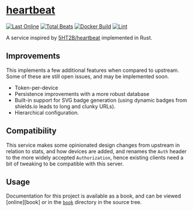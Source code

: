 # [heartbeat](https://hb.5ht2.me)

<!-- badges -->
[![Last Online](https://hb.5ht2.me/badge/last-seen?bypass-cache)](https://hb.5ht2.me)
[![Total Beats](https://hb.5ht2.me/badge/total-beats?bypass-cache)](https://hb.5ht2.me)
[![Docker Build](https://img.shields.io/github/actions/workflow/status/lmaotrigine/heartbeat/docker.yml?branch=main&logo=docker&logoColor=white)](https://github.com/lmaotrigine/heartbeat/actions/workflows/docker.yml)
[![Lint](https://img.shields.io/github/actions/workflow/status/lmaotrigine/heartbeat/lint.yml?branch=main&label=lint&logo=github&logoColor=white)](https://github.com/lmaotrigine/heartbeat/actions/workflows/lint.yml)
<!-- end badges -->

A service inspired by [5HT2B/heartbeat](https://github.com/5ht2b/heartbeat) implemented in Rust.

## Improvements

This implements a few additional features when compared to upstream. Some of these are still open issues, and may be
implemented soon.

- Token-per-device
- Persistence improvements with a more robust database
- Built-in support for SVG badge generation (using dynamic badges from shields.io leads to long and clunky URLs).
- Hierarchical configuration.

## Compatibility

This service makes some opinionated design changes from upstream in relation to stats, and how devices are added, and
renames the `Auth` header to the more widely accepted `Authorization`, hence existing clients need a bit of tweaking to
be compatible with this server.

## Usage

Documentation for this project is available as a book, and can be viewed [online][book] or in the [`book`](book) directory
in the source tree.
